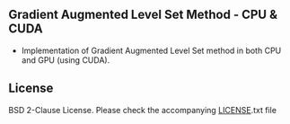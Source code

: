## Gradient Augmented Level Set Method - CPU & CUDA

* Implementation of Gradient Augmented Level Set method in both CPU and GPU (using CUDA).


License
-------

BSD 2-Clause License. Please check the accompanying [LICENSE].txt file

[LICENSE]:https://github.com/acrlakshman/gradient_augmented_levelset_cuda/blob/master/LICENSE
